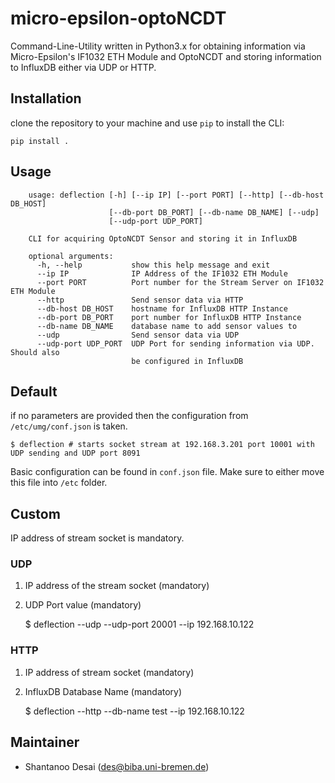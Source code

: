 # micro-epsilon-optoNCDT


Command-Line-Utility written in Python3.x for obtaining information via
Micro-Epsilon's IF1032 ETH Module and OptoNCDT
and storing information to InfluxDB either via UDP or HTTP.


## Installation

clone the repository to your machine and use `pip` to install the CLI:

    pip install .

## Usage


```
    usage: deflection [-h] [--ip IP] [--port PORT] [--http] [--db-host DB_HOST]
                      [--db-port DB_PORT] [--db-name DB_NAME] [--udp]
                      [--udp-port UDP_PORT]

    CLI for acquiring OptoNCDT Sensor and storing it in InfluxDB

    optional arguments:
      -h, --help           show this help message and exit
      --ip IP              IP Address of the IF1032 ETH Module
      --port PORT          Port number for the Stream Server on IF1032 ETH Module
      --http               Send sensor data via HTTP
      --db-host DB_HOST    hostname for InfluxDB HTTP Instance
      --db-port DB_PORT    port number for InfluxDB HTTP Instance
      --db-name DB_NAME    database name to add sensor values to
      --udp                Send sensor data via UDP
      --udp-port UDP_PORT  UDP Port for sending information via UDP. Should also
                           be configured in InfluxDB
```

## Default

if no parameters are provided then the configuration from `/etc/umg/conf.json`
is taken.

    $ deflection # starts socket stream at 192.168.3.201 port 10001 with UDP sending and UDP port 8091

Basic configuration can be found in `conf.json` file. Make sure to either move this file into `/etc` folder.

## Custom
IP address of stream socket is mandatory.

### UDP
1. IP address of the stream socket (mandatory)
2. UDP Port value (mandatory)


    $ deflection --udp --udp-port 20001 --ip 192.168.10.122


### HTTP
1. IP address of stream socket (mandatory)
2. InfluxDB Database Name (mandatory)


    $ deflection --http --db-name test --ip 192.168.10.122



## Maintainer

* Shantanoo Desai (des@biba.uni-bremen.de)
